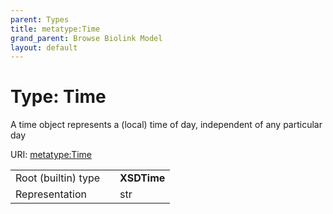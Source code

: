 ```yaml
---
parent: Types
title: metatype:Time
grand_parent: Browse Biolink Model
layout: default
---
```


# Type: Time


A time object represents a (local) time of day, independent of any particular day

URI: [metatype:Time](https://biolink.github.io/biolinkml/docs/types/Time)

|  |  |  |
| --- | --- | --- |
| Root (builtin) type | | **XSDTime** |
| Representation | | str |
